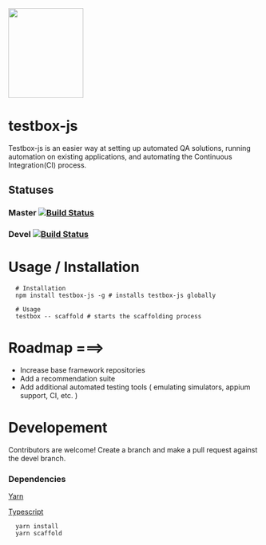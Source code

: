 <img src="https://raw.githubusercontent.com/testbox-js/master/logos/testbox-logo.png" width="150" height="180" />

# testbox-js

Testbox-js is an easier way at setting up automated QA solutions, running automation on existing applications, and automating the Continuous Integration(CI) process.

## Statuses
### Master [![Build Status](https://travis-ci.org/isoung/testbox-js.svg?branch=master)](https://travis-ci.org/isoung/testbox-js)
### Devel [![Build Status](https://travis-ci.org/isoung/testbox-js.svg?branch=devel)](https://travis-ci.org/isoung/testbox-js)

# Usage / Installation
```
  # Installation
  npm install testbox-js -g # installs testbox-js globally

  # Usage
  testbox -- scaffold # starts the scaffolding process
```

# Roadmap ===>
* Increase base framework repositories
* Add a recommendation suite
* Add additional automated testing tools ( emulating simulators, appium support, CI, etc. )

# Developement
Contributors are welcome! Create a branch and make a pull request against the devel branch.

### Dependencies
[Yarn](https://yarnpkg.com/en/)

[Typescript](https://www.typescriptlang.org/)
```
  yarn install
  yarn scaffold
```
